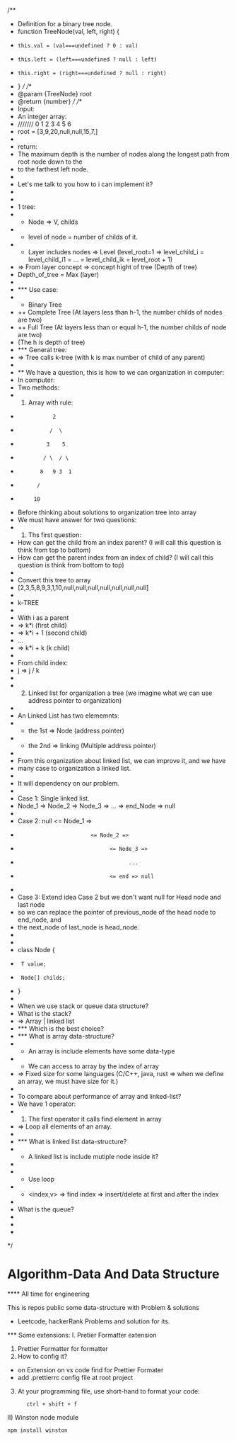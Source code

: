 /**
 * Definition for a binary tree node.
 * function TreeNode(val, left, right) {
 *     this.val = (val===undefined ? 0 : val)
 *     this.left = (left===undefined ? null : left)
 *     this.right = (right===undefined ? null : right)
 * }
 */
/**
 * @param {TreeNode} root
 * @return {number}
 */
/**
 * Input:
 * An integer array: 
 * /////// 0 1 2  3    4    5  6
 * root = [3,9,20,null,null,15,7,]
 * 
 * return:
 * The maximum depth is the number of nodes along the longest path from root node down to the
 * to the farthest left node.
 * 
 * Let's me talk to you how to i can implement it?
 * 
 * 
 * 1 tree: 
 * + Node => V, childs
 * + level of node = number of childs of it. 
 * + Layer includes nodes => Level (level_root=1 => level_child_i = level_child_i1 = ... = level_child_ik = level_root + 1)
 * => From layer concept => concept hight of tree (Depth of tree)
 * Depth_of_tree = Max (layer)
 * 
 * *** Use case:
 * + Binary Tree
 *  ++ Complete Tree (At layers less than h-1, the number childs of nodes are two)
 *  ++ Full Tree (At layers less than or equal h-1, the number childs of node are two)
 *  (The h is depth of tree)
 * *** General tree:
 * => Tree calls k-tree (with k is max number of child of any parent)
 * 
 * ** We have a question, this is how to we can organization in computer:
 * In computer:
 * Two methods:
 * 1) Array with rule:
 *                2
 *               /  \
 *              3    5
 *             / \  / \
 *            8   9 3  1
 *           /
 *          10
 *  Before thinking about solutions to organization tree into array
 *  We must have answer for two questions:
 *  1) Ths first question:
 *  How can get the child from an index parent? (I will call this question is think from top to bottom)
 *  How can get the parent index from an index of child? (I will call this question is think from bottom to top)
 * 
 *  Convert this tree to array
 *  [2,3,5,8,9,3,1,10,null,null,null,null,null,null,null]
 *  
 *  k-TREE
 * 
 *  With i as a parent 
 *    => k*i (first child)
 *    => k*i + 1 (second child)
 *    ...
 *    => k*i + k (k child)
 * 
 *  From child index:
 *    j => j / k
 * 
 * 2) Linked list for organization a tree (we imagine what we can use address pointer to organization)
 * 
 * An Linked List has two elememnts:
 * + the 1st => Node (address pointer)
 * + the 2nd => linking (Multiple address pointer)
 * 
 * From this organization about linked list, we can improve it, and we have 
 * many case to organization a linked list.
 * 
 * It will dependency on our problem.
 * 
 * Case 1: Single linked list.
 * Node_1 => Node_2 => Node_3 => ... => end_Node => null
 * 
 * Case 2:  null <= Node_1 => 
 *                            <= Node_2 =>
 *                                  <= Node_3 =>
 *                                        ...
 *                                  <= end => null    
 * 
 * Case 3: Extend idea Case 2 but we don't want null for Head node and last node
 * so we can replace the pointer of previous_node of the head node to end_node, and
 * the next_node of last_node is head_node.
 *                                             
 *  
 * class Node<T> {
 *      T value;
 *      Node[] childs;
 * }
 * 
 * When we use stack or queue data structure?
 * What is the stack?
 * => Array | linked list
 * *** Which is the best choice?
 * *** What is array data-structure?
 *    + An array is include elements have some data-type
 *    + We can access to array by the index of array
 *    => Fixed size for some languages (C/C++, java, rust => when we define an array, we must have size for it.)
 *    
 *    To compare about performance of array and linked-list?
 *    We have 1 operator:
 *    1) The first operator it calls find element in array
 *    => Loop all elements of an array.
 * 
 * *** What is linked list data-structure?
 *    + A linked list is include mutiple node inside it?
 *    
 *    + Use loop
 *    + <index,v> => find index => insert/delete at first and after the index
 *    
 * What is the queue?
 * 
 * 
 * 
 */
# Algorithm-Data And Data Structure

**** All time for engineering

This is repos public some data-structure with Problem & solutions

- Leetcode, hackerRank Problems and solution for its.

*** Some extensions:
I. Pretier Formatter extension
1) Prettier Formatter for formatter 
2) How to config it?
- on Extension on vs code find for Prettier Formater
- add .prettierrc config file at root project
3) At your programming file, use short-hand to format your code:
```
      ctrl + shift + f
```
II) Winston node module
```
npm install winston
```


